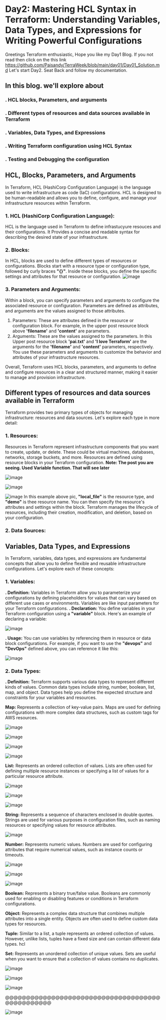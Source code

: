 # Day2: Mastering HCL Syntax in Terraform: Understanding Variables, Data Types, and Expressions for Writing Powerful Configurations
Greetings Terraform enthusiastic, Hope you like my Day1 Blog. If you not read then click on the this link https://github.com/Paisandy/TerraWeek/blob/main/day01/Day01_Solution.md 
Let's start Day2. Seat Back and follow my documentation.

## In this blog. we'll explore about
### **.** HCL blocks, Parameters, and arguments
### **.** Different types of resources and data sources available in Terraform
### **.** Variables, Data Types, and Expressions
### **.** Writing Terraform configuration using HCL Syntax
### **.** Testing and Debugging the configuration

## HCL, Blocks, Parameters, and Arguments
In Terraform, HCL (HashiCorp Configuration Language) is the language used to write infrastructure as code (IaC) configurations. HCL is designed to be human-readable and allows you to define, configure, and manage your infrastructure resources within Terraform.

### 1. HCL (HashiCorp Configuration Language):
HCL is the language used in Terraform to define infrastucyure resouces and their configurations. It Provides a concise and readable syntax for describing the desired state of your infrastructure.

### 2. Blocks:
In HCL, blocks are used to define different types of resources or configurations. Blocks start with a resource type or configuration type, followed by curly braces **"{}"**. Inside these blocks, you define the specific settings and attributes for that resource or configuration. 
![image](https://github.com/Paisandy/TerraWeek/assets/115485972/0664b115-434c-42e6-bc5c-cd892c64b8d6)

### 3. Parameters and Arguments:
Within a block, you can specify parameters and arguments to configure the associated resource or configuration. Parameters are defined as attributes, and arguments are the values assigned to those attributes.
1. Parameters: These are attributes defined in the resource or configuration block. For example, in the upper post resource block above **'filename'** and **'content'** are parameters.
2. Arguments: These are the values assigned to the parameters. In this Upper post resource block **'pai.txt'** and **'I love Terraform'** are the arguments for the **'filename'** and **'content'** parameters, respectively.
You use these parameters and arguments to customize the behavior and attributes of your infrastructure resources.

Overall, Terraform uses HCL blocks, parameters, and arguments to define and configure resources in a clear and structured manner, making it easier to manage and provision infrastructure.

## Different types of resources and data sources available in Terraform
Terraform provides two primary types of objects for managing infrastructure: resources and data sources. Let's explore each type in more detail:

### 1. Resources:
Resources in Terraform represent infrastructure components that you want to create, update, or delete. These could be virtual machines, databases, networks, storage buckets, and more. Resources are defined using resource blocks in your Terraform configuration. 
**Note: The post you are seeing. Used Variable function. That will see later**

![image](https://github.com/Paisandy/TerraWeek/assets/115485972/bc7f9853-06b0-478f-b19b-98cd0fe7d41b)

![image](https://github.com/Paisandy/TerraWeek/assets/115485972/15a6b725-3adb-44ba-ab52-dd1481606a65)

![image](https://github.com/Paisandy/TerraWeek/assets/115485972/e31b4283-f5e4-4464-8b49-8a1af8d992cd)
In this example above pic, **"local_file"** is the resource type, and **"demo"** is thee resource name. You can then specify the resource's attributes and settings within the block.
Terraform manages the lifecycle of resources, including their creation, modification, and deletion, based on your configuration.

### 2. Data Sources:







## Variables, Data Types, and Expressions
In Terraform, variables, data types, and expressions are fundamental concepts that allow you to define flexible and reusable infrastructure configurations. Let's explore each of these concepts:

### 1. Variables:
**. Definition:** Variables in Terraform allow you to parameterize your configurations by defining placeholders for values that can vary based on different use cases or environments. Variables are like input parameters for your Terraform configurations.
**. Declaration:** You define variables in your Terraform configuration using a **"variable"** block. Here's an example of declaring a variable:

![image](https://github.com/Paisandy/TerraWeek/assets/115485972/b3a50b0d-19d3-422a-a7a1-3ff2291f6614)

**. Usage:** You can use variables by referencing them in resource or data block configurations. For example, if you want to use the **"devops"** and **"DevOps"**  defined above, you can reference it like this:

![image](https://github.com/Paisandy/TerraWeek/assets/115485972/f84af385-7263-4b01-ab22-eb9510cf4441)

### 2. Data Types:
**. Definition:** Terraform supports various data types to represent different kinds of values. Common data types include string, number, boolean, list, map, and object. Data types help you define the expected structure and constraints for your variables and resources.

**Map:** Represents a collection of key-value pairs. Maps are used for defining configurations with more complex data structures, such as custom tags for AWS resources.

![image](https://github.com/Paisandy/TerraWeek/assets/115485972/6f147f63-11e6-4b31-8b88-3a1a4d3e6b01)

![image](https://github.com/Paisandy/TerraWeek/assets/115485972/3fc83cbe-43b9-48b9-b324-d1cc00c964cb)

![image](https://github.com/Paisandy/TerraWeek/assets/115485972/acb001da-541d-43d5-8971-88c7e445094a)

![image](https://github.com/Paisandy/TerraWeek/assets/115485972/f65f8d73-d635-4c65-bfe5-037a7482afef)

**List:** Represents an ordered collection of values. Lists are often used for defining multiple resource instances or specifying a list of values for a particular resource attribute.

![image](https://github.com/Paisandy/TerraWeek/assets/115485972/043c044b-f192-4f0d-a53c-90b92dcc4f5b)

![image](https://github.com/Paisandy/TerraWeek/assets/115485972/26185f5a-9a44-4709-9b55-7b2e42f3af93)

![image](https://github.com/Paisandy/TerraWeek/assets/115485972/c8c32278-26c3-4b39-b357-288a255b14b5)


**String:** Represents a sequence of characters enclosed in double quotes. Strings are used for various purposes in configuration files, such as naming resources or specifying values for resource attributes.

![image](https://github.com/Paisandy/TerraWeek/assets/115485972/ae9adbb3-7ec3-461e-b2b4-149893fc097c)

**Number:** Represents numeric values. Numbers are used for configuring attributes that require numerical values, such as instance counts or timeouts.

![image](https://github.com/Paisandy/TerraWeek/assets/115485972/9ad88798-3d8b-40b0-b9ad-58645949acc9)

![image](https://github.com/Paisandy/TerraWeek/assets/115485972/193109c0-53cb-4417-b1a0-c8517667a907)

![image](https://github.com/Paisandy/TerraWeek/assets/115485972/69f2a05c-67c2-48bb-aa53-b65ee407dd13)

**Boolean:** Represents a binary true/false value. Booleans are commonly used for enabling or disabling features or conditions in Terraform configurations.

**Object:** Represents a complex data structure that combines multiple attributes into a single entity. Objects are often used to define custom data types for resources.

**Tuple:** Similar to a list, a tuple represents an ordered collection of values. However, unlike lists, tuples have a fixed size and can contain different data types.
hcl

**Set:** Represents an unordered collection of unique values. Sets are useful when you want to ensure that a collection of values contains no duplicates.

![image](https://github.com/Paisandy/TerraWeek/assets/115485972/ae9adbb3-7ec3-461e-b2b4-149893fc097c)

![image](https://github.com/Paisandy/TerraWeek/assets/115485972/1343cc87-67fe-4acf-8f57-25d9f7a3f0a0)

![image](https://github.com/Paisandy/TerraWeek/assets/115485972/cc2ea495-b896-4e74-a370-c32befa9bf3c)



@@@@@@@@@@@@@@@@@@@@@@@@@@@@@@@@@@@@@@@@@@@@@@@@

![image](https://github.com/Paisandy/TerraWeek/assets/115485972/67b077c5-e2f8-49c7-ab9b-4519e6a7d1ec)

